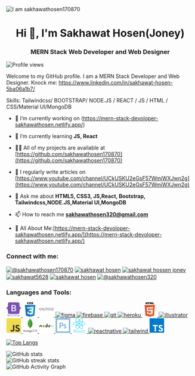 ![I am sakhawathosen170870](https://github.com/harun181/harun181/blob/main/page.png)


<h1 align="center">Hi 👋, I'm Sakhawat Hosen(Joney)</h1>
<h3 align="center">MERN Stack Web Developer and Web Designer</h3>

![Profile views](https://gpvc.arturio.dev/sakhawathosen170870) 

Welcome to my GitHub profile. I am a MERN Stack Developer and Web Designer. 
Knock me: https://www.linkedin.com/in/sakhawat-hosen-5ba06a1b7/

Skills: Tailwindcss/ BOOTSTRAP/ NODE.JS / REACT / JS / HTML / CSS/Material UI/MongoDB
 

- 🔭 I’m currently working on (https://mern-stack-devoloper-sakhawathosen.netlify.app/)

- 🌱 I’m currently learning **JS, React**

- 👨‍💻 All of my projects are available at [https://github.com/sakhawathosen170870](https://github.com/sakhawathosen170870)

- 📝 I regularly write articles on [https://www.youtube.com/channel/UCkUSKU2eGsF57WmiWXJwn2g](https://www.youtube.com/channel/UCkUSKU2eGsF57WmiWXJwn2g)

- 💬 Ask me about **HTML5, CSS3, JS,React, Bootstrap, Tailwindcss,NODE.JS,Material UI,MongoDB**

- 📫 How to reach me **sakhawathosen320@gmail.com**

- 📄 All About Me:[https://mern-stack-devoloper-sakhawathosen.netlify.app/](https://mern-stack-devoloper-sakhawathosen.netlify.app/)

<h3 align="left">Connect with me:</h3>
<p align="left">
<a href="https://codepen.io/@sakhawathosen170870" target="blank"><img align="center" src="https://raw.githubusercontent.com/rahuldkjain/github-profile-readme-generator/master/src/images/icons/Social/codepen.svg" alt="@sakhawathosen170870" height="30" width="40" /></a>
<a href="https://linkedin.com/in/sakhawat hosen" target="blank"><img align="center" src="https://raw.githubusercontent.com/rahuldkjain/github-profile-readme-generator/master/src/images/icons/Social/linked-in-alt.svg" alt="sakhawat hosen" height="30" width="40" /></a>
<a href="https://www.facebook.com/sakhawathossen.joney" target="blank"><img align="center" src="https://raw.githubusercontent.com/rahuldkjain/github-profile-readme-generator/master/src/images/icons/Social/facebook.svg" alt="sakhawat hossen joney" height="30" width="40" /></a>
<a href="https://instagram.com/sakhawat5628" target="blank"><img align="center" src="https://raw.githubusercontent.com/rahuldkjain/github-profile-readme-generator/master/src/images/icons/Social/instagram.svg" alt="sakhawat5628" height="30" width="40" /></a>
<a href="https://www.youtube.com/c/sakhawat hosen" target="blank"><img align="center" src="https://raw.githubusercontent.com/rahuldkjain/github-profile-readme-generator/master/src/images/icons/Social/youtube.svg" alt="sakhawat hosen" height="30" width="40" /></a>
<a href="https://www.hackerrank.com/@sakhawathosen320" target="blank"><img align="center" src="https://raw.githubusercontent.com/rahuldkjain/github-profile-readme-generator/master/src/images/icons/Social/hackerrank.svg" alt="@sakhawathosen320" height="30" width="40" /></a>
</p>


<h3 align="left">Languages and Tools:</h3>
<p align="left"> <a href="https://getbootstrap.com" target="_blank" rel="noreferrer"> <img src="https://raw.githubusercontent.com/devicons/devicon/master/icons/bootstrap/bootstrap-plain-wordmark.svg" alt="bootstrap" width="40" height="40"/> </a> <a href="https://www.w3schools.com/css/" target="_blank" rel="noreferrer"> <img src="https://raw.githubusercontent.com/devicons/devicon/master/icons/css3/css3-original-wordmark.svg" alt="css3" width="40" height="40"/> </a> <a href="https://expressjs.com" target="_blank" rel="noreferrer"> <img src="https://raw.githubusercontent.com/devicons/devicon/master/icons/express/express-original-wordmark.svg" alt="express" width="40" height="40"/> </a> <a href="https://www.figma.com/" target="_blank" rel="noreferrer"> <img src="https://www.vectorlogo.zone/logos/figma/figma-icon.svg" alt="figma" width="40" height="40"/> </a> <a href="https://firebase.google.com/" target="_blank" rel="noreferrer"> <img src="https://www.vectorlogo.zone/logos/firebase/firebase-icon.svg" alt="firebase" width="40" height="40"/> </a> <a href="https://git-scm.com/" target="_blank" rel="noreferrer"> <img src="https://www.vectorlogo.zone/logos/git-scm/git-scm-icon.svg" alt="git" width="40" height="40"/> </a> <a href="https://heroku.com" target="_blank" rel="noreferrer"> <img src="https://www.vectorlogo.zone/logos/heroku/heroku-icon.svg" alt="heroku" width="40" height="40"/> </a> <a href="https://www.w3.org/html/" target="_blank" rel="noreferrer"> <img src="https://raw.githubusercontent.com/devicons/devicon/master/icons/html5/html5-original-wordmark.svg" alt="html5" width="40" height="40"/> </a> <a href="https://www.adobe.com/in/products/illustrator.html" target="_blank" rel="noreferrer"> <img src="https://www.vectorlogo.zone/logos/adobe_illustrator/adobe_illustrator-icon.svg" alt="illustrator" width="40" height="40"/> </a> <a href="https://developer.mozilla.org/en-US/docs/Web/JavaScript" target="_blank" rel="noreferrer"> <img src="https://raw.githubusercontent.com/devicons/devicon/master/icons/javascript/javascript-original.svg" alt="javascript" width="40" height="40"/> </a> <a href="https://www.mongodb.com/" target="_blank" rel="noreferrer"> <img src="https://raw.githubusercontent.com/devicons/devicon/master/icons/mongodb/mongodb-original-wordmark.svg" alt="mongodb" width="40" height="40"/> </a> <a href="https://nodejs.org" target="_blank" rel="noreferrer"> <img src="https://raw.githubusercontent.com/devicons/devicon/master/icons/nodejs/nodejs-original-wordmark.svg" alt="nodejs" width="40" height="40"/> </a> <a href="https://www.photoshop.com/en" target="_blank" rel="noreferrer"> <img src="https://raw.githubusercontent.com/devicons/devicon/master/icons/photoshop/photoshop-line.svg" alt="photoshop" width="40" height="40"/> </a> <a href="https://reactjs.org/" target="_blank" rel="noreferrer"> <img src="https://raw.githubusercontent.com/devicons/devicon/master/icons/react/react-original-wordmark.svg" alt="react" width="40" height="40"/> </a> <a href="https://reactnative.dev/" target="_blank" rel="noreferrer"> <img src="https://reactnative.dev/img/header_logo.svg" alt="reactnative" width="40" height="40"/> </a> <a href="https://tailwindcss.com/" target="_blank" rel="noreferrer"> <img src="https://www.vectorlogo.zone/logos/tailwindcss/tailwindcss-icon.svg" alt="tailwind" width="40" height="40"/> </a> <a href="https://www.typescriptlang.org/" target="_blank" rel="noreferrer"> <img src="https://raw.githubusercontent.com/devicons/devicon/master/icons/typescript/typescript-original.svg" alt="typescript" width="40" height="40"/> </a> </p>


[![Top Langs](https://github-readme-stats.vercel.app/api/top-langs/?username=sakhawathosen170870)](https://github.com/anuraghazra/github-readme-stats)

![GitHub stats](https://github-readme-stats.vercel.app/api?username=sakhawathosen170870&show_icons=true)  
![GitHub streak stats](https://github-readme-streak-stats.herokuapp.com/?user=sakhawathosen170870)  
![GitHub Activity Graph](https://activity-graph.herokuapp.com/graph?username=sakhawathosen170870)  
 
